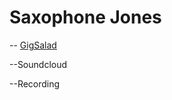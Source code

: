 # Saxophone Jones



-- [GigSalad](https://www.gigsalad.com/saxophone_jones_whiteville)

--Soundcloud

--Recording